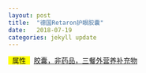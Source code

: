 ```yaml
---
layout: post
title:  "德国Retaron护眼胶囊"
date:   2018-07-19
categories: jekyll update
---
```

<span style="background-color: #ffff00">&nbsp;&nbsp;属性&nbsp;&nbsp;</span>&nbsp;
[胶囊，非药品，三餐外营养补充物](http://trust.jrj.com.cn/2017/11/14074223379273.shtml)
